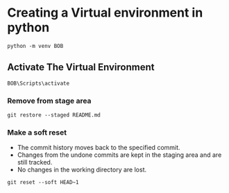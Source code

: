 # Creating a Virtual environment in python
```shell
python -m venv BOB
```
## Activate The Virtual Environment
```shell
BOB\Scripts\activate
```
### Remove from stage area
```shell
git restore --staged README.md
```
### Make a soft reset
* The commit history moves back to the specified commit.
* Changes from the undone commits are kept in the staging area and are still tracked.
* No changes in the working directory are lost.
```shell
git reset --soft HEAD~1
```
